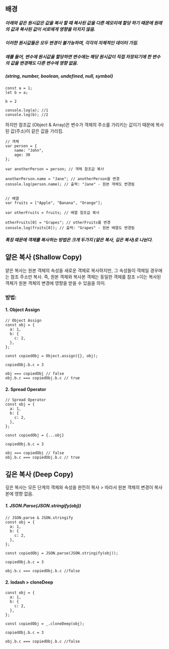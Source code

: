 ## 배경
##### 아래와 같은 원시값은 값을 복사 할 때 복사된 값을 다른 메모리에 할당 하기 때문에 원래의 값과 복사된 값이 서로에게 영향을 미치지 않음.
##### 이러한 원시값들은 모두 변경이 불가능하며, 각각의 자체적인 데이터 가짐.
##### 예를 들어, 변수에 원시값을 할당하면 변수에는 해당 원시값이 직접 저장되기에 한 변수의 값을 변경해도 다른 변수에 영향 없음. 
##### (string, number, boolean, undefined, null, symbol)

```
const a = 1;
let b = a;

b = 2

console.log(a); //1
console.log(b); //2
```

하지만 참조값 (Object & Array)은 변수가 객체의 주소를 가리키는 값이기 때문에 복사된 값(주소)이 같은 값을 가리킴.

 
```
// 객체
var person = {
    name: "John",
    age: 30
};

var anotherPerson = person; // 객체 참조값 복사

anotherPerson.name = "Jane"; // anotherPerson을 변경
console.log(person.name); // 출력: "Jane" - 원본 객체도 변경됨


// 배열
var fruits = ["Apple", "Banana", "Orange"];

var otherFruits = fruits; // 배열 참조값 복사

otherFruits[0] = "Grapes"; // otherFruits를 변경
console.log(fruits[0]); // 출력: "Grapes" - 원본 배열도 변경됨
```


##### 특징 때문에 객체를 복사하는 방법은 크게 두가지 (얕은 복사, 깊은 복사)로 나뉜다.


## 얕은 복사 (Shallow Copy)
얕은 복사는 원본 객체의 속성을 새로운 객체로 복사하지만, 그 속성들이 객체일 경우에는 참조 주소만 복사.
즉, 원본 객체와 복사본 객체는 동일한 객체를 참조 >이는 복사된 객체가 원본 객체의 변경에 영향을 받을 수 있음을 의미.
 

### 방법:
#### 1. Object Assign

```
// Object Assign 
const obj = {
  a: 1,
  b: {
    c: 2,
  },
};

const copiedObj = Object.assign({}, obj);

copiedObj.b.c = 3

obj === copiedObj // false
obj.b.c === copiedObj.b.c // true

```


#### 2. Spread Operator
```
// Spread Operator 
const obj = {
  a: 1,
  b: {
    c: 2,
  },
};

const copiedObj = {...obj}

copiedObj.b.c = 3

obj === copiedObj // false
obj.b.c === copiedObj.b.c // true

```

## 깊은 복사 (Deep Copy)
깊은 복사는 모든 단계의 객체와 속성을 완전히 복사 >  따라서 원본 객체의 변경이 복사본에 영향 없음.
 

##### 1. JSON.Parse(JSON.stringify(obj))

```
// JSON.parse & JSON.stringify
const obj = {
  a: 1,
  b: {
    c: 2,
  },
};

const copiedObj = JSON.parse(JSON.stringify(obj));

copiedObj.b.c = 3

obj.b.c === copiedObj.b.c //false
```




#### 2. lodash > cloneDeep

```
const obj = {
  a: 1,
  b: {
    c: 2,
  },
};

const copiedObj = _.cloneDeep(obj);

copiedObj.b.c = 3

obj.b.c === copiedObj.b.c //false
```
 